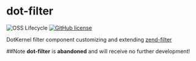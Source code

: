 # dot-filter

![OSS Lifecycle](https://img.shields.io/osslifecycle/dotkernel/dot-filter)
[![GitHub license](https://img.shields.io/github/license/dotkernel/dot-filter)](https://github.com/dotkernel/dot-filter/blob/master/LICENSE.md)

DotKernel filter component customizing and extending [zend-filter](https://github.com/zendframework/zend-filter)

##Note
**dot-filter** is **abandoned** and will receive no further development!
